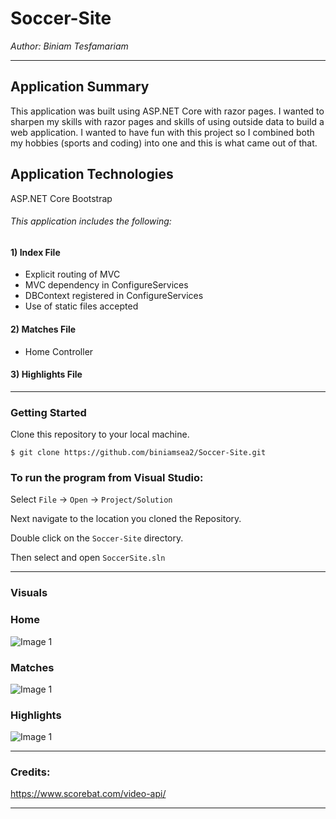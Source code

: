 # Soccer-Site

*Author: Biniam Tesfamariam*

----

## Application Summary
This application was built using ASP.NET Core with razor pages. I wanted to sharpen my skills with razor pages and skills of using outside data to build a web application. I wanted to have fun with this project so I combined both my hobbies (sports and coding) into one and this is what came out of that. 

## Application Technologies
ASP.NET Core
Bootstrap

###### This application includes the following:  

#### 1) Index File  
- Explicit routing of MVC  
- MVC dependency in ConfigureServices  
- DBContext registered in ConfigureServices  
- Use of static files accepted  
#### 2) Matches File  
- Home Controller  
#### 3) Highlights File  



---

### Getting Started
Clone this repository to your local machine.

```
$ git clone https://github.com/biniamsea2/Soccer-Site.git
```

### To run the program from Visual Studio:
Select ```File``` -> ```Open``` -> ```Project/Solution```

Next navigate to the location you cloned the Repository.

Double click on the ```Soccer-Site``` directory.

Then select and open ```SoccerSite.sln```

---

### Visuals

### Home
![Image 1]()
### Matches
![Image 1]()
### Highlights
![Image 1]()


---

### Credits:
https://www.scorebat.com/video-api/


------------------------------
